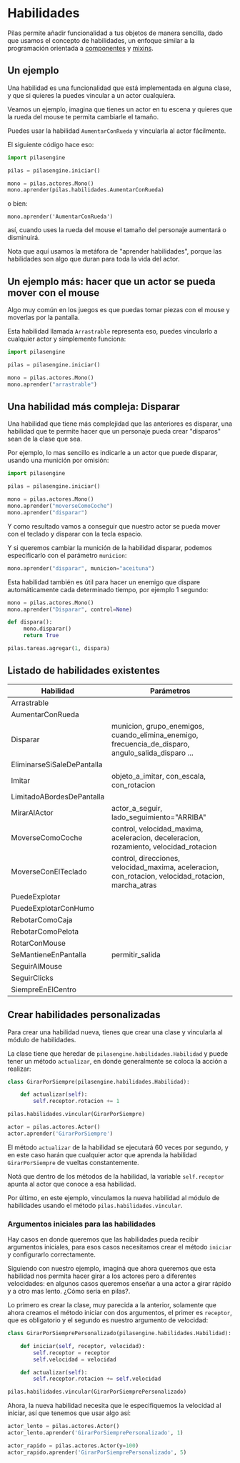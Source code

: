 # Habilidades

Pilas permite añadir funcionalidad a tus objetos
de manera sencilla, dado que usamos el concepto
de habilidades, un enfoque similar a la
programación orientada a [componentes](http://es.wikipedia.org/wiki/Programación_orientada_a_componentes)
y [mixins](http://es.wikipedia.org/wiki/Mixin).



## Un ejemplo

Una habilidad es una funcionalidad que está implementada
en alguna clase, y que si quieres la puedes vincular
a un actor cualquiera.

Veamos un ejemplo, imagina que tienes un actor en
tu escena y quieres que la rueda del mouse te permita
cambiarle el tamaño.

Puedes usar la habilidad ``AumentarConRueda`` y vincularla
al actor fácilmente.

El siguiente código hace eso:

```python
import pilasengine

pilas = pilasengine.iniciar()

mono = pilas.actores.Mono()
mono.aprender(pilas.habilidades.AumentarConRueda)
```

o bien:

    mono.aprender('AumentarConRueda')

así, cuando uses la rueda del mouse el tamaño del personaje aumentará
o disminuirá.

Nota que aquí usamos la metáfora de "aprender habilidades", porque
las habilidades son algo que duran para toda la vida
del actor.


## Un ejemplo más: hacer que un actor se pueda mover con el mouse

Algo muy común en los juegos es que puedas
tomar piezas con el mouse y moverlas por la pantalla.

Esta habilidad llamada ``Arrastrable`` representa eso, puedes vincularlo
a cualquier actor y simplemente funciona:

```python
import pilasengine

pilas = pilasengine.iniciar()

mono = pilas.actores.Mono()
mono.aprender("arrastrable")
```

## Una habilidad más compleja: Disparar

Una habilidad que tiene más complejidad que las anteriores
es disparar, una habilidad que te permite hacer que un
personaje pueda crear "disparos" sean de la clase que sea.

Por ejemplo, lo mas sencillo es indicarle a un actor
que puede disparar, usando una munición por omisión:

```python
import pilasengine

pilas = pilasengine.iniciar()

mono = pilas.actores.Mono()
mono.aprender("moverseComoCoche")
mono.aprender("disparar")
```

Y como resultado vamos a conseguir que nuestro
actor se pueda mover con el teclado y disparar con la tecla
espacio.

Y si queremos cambiar la munición de la habilidad
disparar, podemos especificarlo con el parámetro ``municion``:


```python
mono.aprender("disparar", municion="aceituna")
```

Esta habilidad también es útil para hacer un enemigo que dispare
automáticamente cada determinado tiempo, por ejemplo 1 segundo:


```python
mono = pilas.actores.Mono()
mono.aprender("Disparar", control=None)

def dispara():
     mono.disparar()
     return True

pilas.tareas.agregar(1, dispara)
```

## Listado de habilidades existentes



| **Habilidad**                | **Parámetros**                                                                                           |
|------------------------------|----------------------------------------------------------------------------------------------------------|
| Arrastrable                  |                                                                                                          |
| AumentarConRueda             |                                                                                                          |
| Disparar                     | municion, grupo_enemigos, cuando_elimina_enemigo, frecuencia_de_disparo, angulo_salida_disparo ...       |
| EliminarseSiSaleDePantalla   |                                                                                                          |
| Imitar                       | objeto_a_imitar, con_escala, con_rotacion                                                                |
| LimitadoABordesDePantalla    |                                                                                                          |
| MirarAlActor                 | actor_a_seguir, lado_seguimiento="ARRIBA"                                                                |
| MoverseComoCoche             | control, velocidad_maxima, aceleracion, deceleracion, rozamiento, velocidad_rotacion                     |
| MoverseConElTeclado          | control, direcciones, velocidad_maxima, aceleracion, con_rotacion, velocidad_rotacion, marcha_atras      |
| PuedeExplotar                |                                                                                                          |
| PuedeExplotarConHumo         |                                                                                                          |
| RebotarComoCaja              |                                                                                                          |
| RebotarComoPelota            |                                                                                                          |
| RotarConMouse                |                                                                                                          |
| SeMantieneEnPantalla         | permitir_salida                                                                                          |
| SeguirAlMouse                |                                                                                                          |
| SeguirClicks                 |                                                                                                          |
| SiempreEnElCentro            |                                                                                                          |

## Crear habilidades personalizadas

Para crear una habilidad nueva, tienes que crear una clase
y vincularla al módulo de habilidades.

La clase tiene que heredar de ``pilasengine.habilidades.Habilidad`` y
puede tener un método ``actualizar``, en donde generalmente se
coloca la acción a realizar:

```python
class GirarPorSiempre(pilasengine.habilidades.Habilidad):

    def actualizar(self):
        self.receptor.rotacion += 1

pilas.habilidades.vincular(GirarPorSiempre)

actor = pilas.actores.Actor()
actor.aprender('GirarPorSiempre')
```


El método ``actualizar`` de la habilidad se ejecutará 60 veces por segundo, y
en este caso harán que cualquier actor que aprenda la habilidad ``GirarPorSiempre``
de vueltas constantemente.

Notá que dentro de los métodos de la habilidad, la variable ``self.receptor`` apunta
al actor que conoce a esa habilidad.

Por último, en este ejemplo, vinculamos la nueva habilidad al módulo de
habilidades usando el método ``pilas.habilidades.vincular``.

### Argumentos iniciales para las habilidades

Hay casos en donde queremos que las habilidades pueda recibir argumentos
iniciales, para esos casos necesitamos crear el método ``iniciar`` y configurarlo
correctamente.

Siguiendo con nuestro ejemplo, imaginá que ahora queremos que esta habilidad
nos permita hacer girar a los actores pero a diferentes velocidades: en algunos
casos queremos enseñar a una actor a girar rápido y a otro mas lento. ¿Cómo
sería en pilas?.

Lo primero es crear la clase, muy parecida a la anterior, solamente que
ahora creamos el método iniciar con dos argumentos, el primer es ``receptor``, que
es obligatorio y el segundo es nuestro argumento de velocidad:

```python
class GirarPorSiemprePersonalizado(pilasengine.habilidades.Habilidad):

    def iniciar(self, receptor, velocidad):
        self.receptor = receptor
        self.velocidad = velocidad

    def actualizar(self):
        self.receptor.rotacion += self.velocidad

pilas.habilidades.vincular(GirarPorSiemprePersonalizado)
```

Ahora, la nueva habilidad necesita que le especifiquemos la velocidad
al iniciar, así que tenemos que usar algo así:


```python
actor_lento = pilas.actores.Actor()
actor_lento.aprender('GirarPorSiemprePersonalizado', 1)

actor_rapido = pilas.actores.Actor(y=100)
actor_rapido.aprender('GirarPorSiemprePersonalizado', 5)
```
